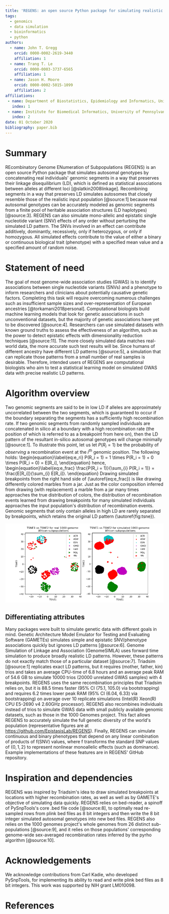 ```yaml
---
title: 'REGENS: an open source Python package for simulating realistic autosomal genotypes'
tags:
  - genomics
  - data simulation
  - bioinformatics
  - python
authors:
  - name: John T. Gregg
    orcid: 0000-0002-2619-3440
    affiliation: 1
  - name: Trang T. Le
    orcid: 0000-0003-3737-6565
    affiliation: 1
  - name: Jason H. Moore
    orcid: 0000-0002-5015-1099
    affiliation: 2
affiliations:
 - name: Department of Biostatistics, Epidemiology and Informatics, University of Pennsylvania, Philadelphia, PA 19087, USA
   index: 1
 - name: Institute for Biomedical Informatics, University of Pennsylvania, Philadelphia, PA 19087, USA
   index: 2
date: 01 October 2020
bibliography: paper.bib
---
```


# Summary

REcombinatory Genome ENumeration of Subpopulations (REGENS) is an open
source Python package that simulates autosomal genotypes by
concatenating real individuals' genomic segments in a way that preserves
their linkage disequilibrium (LD), which is defined as statistical
associations between alleles at different loci [@slatkin2008linkage].
Recombining segments in a way that preserves LD simulates autosomes that
closely resemble those of the realistic input population [@source:1]
because real autosomal genotypes can be accurately modeled as genomic
segments from a finite pool of heritable association structures (LD
haplotypes) [@source:3]. REGENS can also simulate mono-allelic and
epistatic single nucleotide variant (SNV) effects of any order without
perturbing the simulated LD pattern. The SNVs involved in an effect can
contribute additively, dominantly, recessively, only if heterozygous, or
only if homozygous. All simulated effects contribute to the value of
either a binary or continuous biological trait (phenotype) with a
specified mean value and a specified amount of random noise.

# Statement of need

The goal of most genome-wide association studies (GWAS) is to identify
associations between single nucleotide variants (SNVs) and a phenotype
to inform researchers and clinicians about potentially causative genetic
factors. Completing this task will require overcoming numerous
challenges such as insufficient sample sizes and over-representation of
European ancestries [@torkamani2018personal]. Computational biologists
build machine learning models that look for genetic associations in such
unconventional datasets, but the majority of genetic associations have
yet to be discovered [@source:4]. Researchers can use simulated datasets
with known ground truths to assess the effectiveness of an algorithm,
such as the power to detect epistatic effects with dimensionality
reduction techniques [@source:11]. The more closely simulated data
matches real-world data, the more accurate such test results will be.
Since humans of different ancestry have different LD patterns
[@source:5], a simulation that can replicate those patterns from a small
number of real samples is desirable. Therefore, intended users of REGENS
are computational biologists who aim to test a statistical learning
model on simulated GWAS data with precise realistic LD patterns.

# Algorithm overview

Two genomic segments are said to be in low LD if alleles are
approximately uncorrelated between the two segments, which is guaranteed
to occur if the boundary separating the segments has a sufficiently high
recombination rate. If two genomic segments from randomly sampled
individuals are concatenated in silico at a boundary with a high
recombination rate (the position of which is referred to as a breakpoint
from here on), then the LD pattern of the resultant in-silico autosomal
genotypes will change minimally [@source:1]. To illustrate this point,
let us let $P(R_i = 1)$ be the probability of *observing* a
recombination event at the $i^{th}$ genomic position. The following
holds: \begin{equation}\label{eq:e_ri}
P(R_i = 1) = 1 \times P(R_i = 1) + 0 \times P(R_i = 0) = E[R_i],
\end{equation}
hence, \begin{equation}\label{eq:e_frac} 
\frac{P(R_i = 1)}{\sum_{i} P(R_i = 1)} = \frac{E[R_i]}{\sum_{i} E[R_i]}.
\end{equation}
Drawing simulated breakpoints from the right hand side of (\autoref{eq:e_frac})
is like drawing differently colored marbles from a jar. Just as the
color composition inferred from drawing (with replacement) a marble from
a jar many times approaches the true distribution of colors, the
distribution of recombination events learned from drawing breakpoints
for many simulated individuals approaches the input population's
distribution of recombination events. Genomic segments that only contain
alleles in high LD are rarely separated by breakpoints, which retains
the original LD pattern (\autoref{fig:tsne}).

![Comparison of population whole genomes in 2 dimensional TSNE space.\label{fig:tsne}](tsne.png)

## Differentiating attributes

Many packages were built to simulate genetic data with different goals
in mind. Genetic Architecture Model Emulator for Testing and Evaluating
Software (GAMETEs) simulates simple and epistatic SNV/phenotype
associations quickly but ignores LD patterns [@source:6]. Genome
Simulation of Linkage and Association (GenomeSIMLA) uses forward time
simulation to produce broadly realistic LD patterns. However, these
patterns do not exactly match those of a particular dataset [@source:7].
Triadsim [@source:1] replicates exact LD patterns, but it requires
(mother, father, kin) trios and takes an average CPU-time of 6.8 hours
and an average peak RAM of 54.6 GB to simulate 10000 trios (20000
unrelated GWAS samples) with 4 breakpoints. REGENS uses the same
recombination principles that Triadsim relies on, but it is 88.5 times
faster (95% CI (75.1, 105.0) via bootstrapping) and requires 6.2 times
lower peak RAM (95% CI (6.04, 6.33) via bootstrapping) on average over
10 replicate simulations (Intel(R) Xeon(R) CPU E5-2690 v4 2.60GHz
processor). REGENS also recombines individuals instead of trios to
simulate GWAS data with small publicly available genomic datasets, such
as those in the 1000 Genomes project. This fact allows REGENS to
accurately simulate the full genetic diversity of the world's population
(representative figures are at
<https://github.com/EpistasisLab/REGENS>). Finally, REGENS can simulate
continuous and binary phenotypes that depend on any linear combination
of products of f(SNV) values, where f transforms the standard SNP values
of $\{0,1,2\}$ to represent nonlinear monoallelic effects (such as
dominance). Example implementations of these features are in REGENS'
GitHub repository.

# Inspiration and dependencies

REGENS was inspired by Triadsim's idea to draw simulated breakpoints at
locations with higher recombination rates, as well as well as by
GAMETE's objective of simulating data quickly. REGENS relies on
bed-reader, a spinoff of PySnpTools's core .bed file code [@source:8],
to optimally read re-sampled rows from plink bed files as 8
bit integers and then write the 8 bit integer simulated autosomal
genotypes into new bed files. REGENS also relies on the 1000 genomes
project's whole genomes from 26 distinct sub-populations [@source:9],
and it relies on those populations' corresponding genome-wide
sex-averaged recombination rates inferred by the pyrho algorithm
[@source:10].

# Acknowledgements

We acknowledge contributions from Carl Kadie, who developed PySnpTools,
for implementing its ability to read and write plink bed files as 8 bit
integers. This work was supported by NIH grant LM010098.

# References
